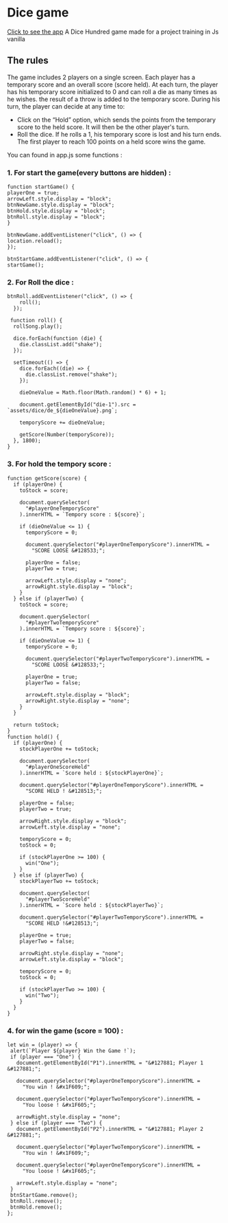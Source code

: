 # Dice game
[Click to see the app](https://dice-game-by-ludop.netlify.app/#)
A Dice Hundred game made for a project training in Js vanilla

## The rules

  The game includes 2 players on a single screen.
  Each player has a temporary score and an overall score (score held).
  At each turn, the player has his temporary score initialized to 0 and can roll a die as many times as he wishes. the
  result of a throw is added to the temporary score.
  During his turn, the player can decide at any time to:
  - Click on the “Hold” option, which sends the points from the temporary score to the held score. It will then be the
  other player's turn.
  - Roll the dice. If he rolls a 1, his temporary score is lost and his turn ends.
  The first player to reach 100 points on a held score wins the game.


You can found in app.js some functions :

### 1. For start the game(every buttons are hidden) : 
  ```
  function startGame() {
  playerOne = true;
  arrowLeft.style.display = "block";
  btnNewGame.style.display = "block";
  btnHold.style.display = "block";
  btnRoll.style.display = "block";
}

btnNewGame.addEventListener("click", () => {
  location.reload();
});

btnStartGame.addEventListener("click", () => {
  startGame();
```

### 2. For Roll the dice : 
```
btnRoll.addEventListener("click", () => {
    roll();
  });
  
 function roll() {
  rollSong.play();

  dice.forEach(function (die) {
    die.classList.add("shake");
  });

  setTimeout(() => {
    dice.forEach((die) => {
      die.classList.remove("shake");
    });

    dieOneValue = Math.floor(Math.random() * 6) + 1;

    document.getElementById("die-1").src = `assets/dice/de_${dieOneValue}.png`;

    temporyScore += dieOneValue;

    getScore(Number(temporyScore));
  }, 1800);
}
```
### 3. For hold the tempory score :
```
function getScore(score) {
  if (playerOne) {
    toStock = score;

    document.querySelector(
      "#playerOneTemporyScore"
    ).innerHTML = `Tempory score : ${score}`;

    if (dieOneValue <= 1) {
      temporyScore = 0;

      document.querySelector("#playerOneTemporyScore").innerHTML =
        "SCORE LOOSE &#128533;";

      playerOne = false;
      playerTwo = true;

      arrowLeft.style.display = "none";
      arrowRight.style.display = "block";
    }
  } else if (playerTwo) {
    toStock = score;

    document.querySelector(
      "#playerTwoTemporyScore"
    ).innerHTML = `Tempory score : ${score}`;

    if (dieOneValue <= 1) {
      temporyScore = 0;

      document.querySelector("#playerTwoTemporyScore").innerHTML =
        "SCORE LOOSE &#128533;";

      playerOne = true;
      playerTwo = false;

      arrowLeft.style.display = "block";
      arrowRight.style.display = "none";
    }
  }

  return toStock;
}
function hold() {
  if (playerOne) {
    stockPlayerOne += toStock;

    document.querySelector(
      "#playerOneScoreHeld"
    ).innerHTML = `Score held : ${stockPlayerOne}`;

    document.querySelector("#playerOneTemporyScore").innerHTML =
      "SCORE HELD ! &#128513;";

    playerOne = false;
    playerTwo = true;

    arrowRight.style.display = "block";
    arrowLeft.style.display = "none";

    temporyScore = 0;
    toStock = 0;

    if (stockPlayerOne >= 100) {
      win("One");
    }
  } else if (playerTwo) {
    stockPlayerTwo += toStock;

    document.querySelector(
      "#playerTwoScoreHeld"
    ).innerHTML = `Score held : ${stockPlayerTwo}`;

    document.querySelector("#playerTwoTemporyScore").innerHTML =
      "SCORE HELD !&#128513;";

    playerOne = true;
    playerTwo = false;

    arrowRight.style.display = "none";
    arrowLeft.style.display = "block";

    temporyScore = 0;
    toStock = 0;

    if (stockPlayerTwo >= 100) {
      win("Two");
    }
  }
}
```
### 4. for win the game (score = 100) : 
 ```
 let win = (player) => {
  alert(`Player ${player} Win the Game !`);
  if (player === "One") {
    document.getElementById("P1").innerHTML = "&#127881; Player 1 &#127881;";

    document.querySelector("#playerOneTemporyScore").innerHTML =
      "You win ! &#x1F609;";

    document.querySelector("#playerTwoTemporyScore").innerHTML =
      "You loose ! &#x1F605;";

    arrowRight.style.display = "none";
  } else if (player === "Two") {
    document.getElementById("P2").innerHTML = "&#127881; Player 2 &#127881;";

    document.querySelector("#playerTwoTemporyScore").innerHTML =
      "You win ! &#x1F609;";

    document.querySelector("#playerOneTemporyScore").innerHTML =
      "You loose ! &#x1F605;";

    arrowLeft.style.display = "none";
  }
  btnStartGame.remove();
  btnRoll.remove();
  btnHold.remove();
};
```
